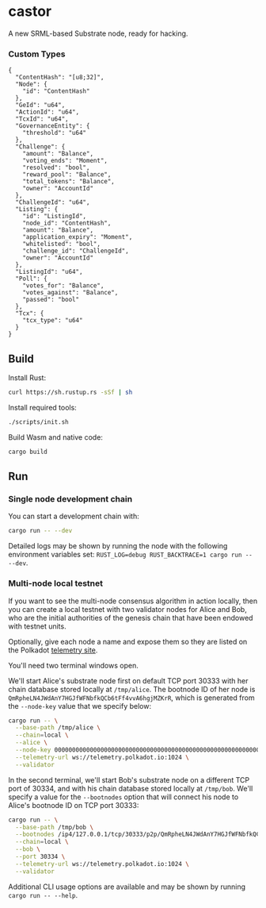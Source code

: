 # castor

A new SRML-based Substrate node, ready for hacking.

### Custom Types
```
{
  "ContentHash": "[u8;32]",
  "Node": {
    "id": "ContentHash"
  },
  "GeId": "u64",
  "ActionId": "u64",
  "TcxId": "u64",
  "GovernanceEntity": {
    "threshold": "u64"
  },
  "Challenge": {
    "amount": "Balance",
    "voting_ends": "Moment",
    "resolved": "bool",
    "reward_pool": "Balance",
    "total_tokens": "Balance",
    "owner": "AccountId"
  },
  "ChallengeId": "u64",
  "Listing": {
    "id": "ListingId",
    "node_id": "ContentHash",
    "amount": "Balance",
    "application_expiry": "Moment",
    "whitelisted": "bool",
    "challenge_id": "ChallengeId",
    "owner": "AccountId"
  },
  "ListingId": "u64",
  "Poll": {
    "votes_for": "Balance",
    "votes_against": "Balance",
    "passed": "bool"
  },
  "Tcx": {
    "tcx_type": "u64"
  }
}
```


## Build

Install Rust:

```bash
curl https://sh.rustup.rs -sSf | sh
```

Install required tools:

```bash
./scripts/init.sh
```

Build Wasm and native code:

```bash
cargo build
```

## Run

### Single node development chain

You can start a development chain with:

```bash
cargo run -- --dev
```

Detailed logs may be shown by running the node with the following environment variables set: `RUST_LOG=debug RUST_BACKTRACE=1 cargo run -- --dev`.

### Multi-node local testnet

If you want to see the multi-node consensus algorithm in action locally, then you can create a local testnet with two validator nodes for Alice and Bob, who are the initial authorities of the genesis chain that have been endowed with testnet units.

Optionally, give each node a name and expose them so they are listed on the Polkadot [telemetry site](https://telemetry.polkadot.io/#/Local%20Testnet).

You'll need two terminal windows open.

We'll start Alice's substrate node first on default TCP port 30333 with her chain database stored locally at `/tmp/alice`. The bootnode ID of her node is `QmRpheLN4JWdAnY7HGJfWFNbfkQCb6tFf4vvA6hgjMZKrR`, which is generated from the `--node-key` value that we specify below:

```bash
cargo run -- \
  --base-path /tmp/alice \
  --chain=local \
  --alice \
  --node-key 0000000000000000000000000000000000000000000000000000000000000001 \
  --telemetry-url ws://telemetry.polkadot.io:1024 \
  --validator
```

In the second terminal, we'll start Bob's substrate node on a different TCP port of 30334, and with his chain database stored locally at `/tmp/bob`. We'll specify a value for the `--bootnodes` option that will connect his node to Alice's bootnode ID on TCP port 30333:

```bash
cargo run -- \
  --base-path /tmp/bob \
  --bootnodes /ip4/127.0.0.1/tcp/30333/p2p/QmRpheLN4JWdAnY7HGJfWFNbfkQCb6tFf4vvA6hgjMZKrR \
  --chain=local \
  --bob \
  --port 30334 \
  --telemetry-url ws://telemetry.polkadot.io:1024 \
  --validator
```

Additional CLI usage options are available and may be shown by running `cargo run -- --help`.
